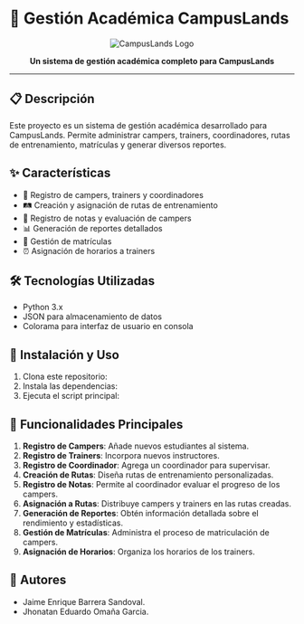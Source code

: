 # 🏫 Gestión Académica CampusLands

<p align="center">
  <img src="https://via.placeholder.com/150?text=CampusLands" alt="CampusLands Logo">
</p>

<p align="center">
  <strong>Un sistema de gestión académica completo para CampusLands</strong>
</p>

---

## 📋 Descripción

Este proyecto es un sistema de gestión académica desarrollado para CampusLands. Permite administrar campers, trainers, coordinadores, rutas de entrenamiento, matrículas y generar diversos reportes.

## ✨ Características

- 👥 Registro de campers, trainers y coordinadores
- 🛤️ Creación y asignación de rutas de entrenamiento
- 📝 Registro de notas y evaluación de campers
- 📊 Generación de reportes detallados
- 📅 Gestión de matrículas
- ⏰ Asignación de horarios a trainers

## 🛠️ Tecnologías Utilizadas

- Python 3.x
- JSON para almacenamiento de datos
- Colorama para interfaz de usuario en consola

## 🚀 Instalación y Uso

1. Clona este repositorio:
2. Instala las dependencias:
3. Ejecuta el script principal:

## 📌 Funcionalidades Principales

1. **Registro de Campers**: Añade nuevos estudiantes al sistema.
2. **Registro de Trainers**: Incorpora nuevos instructores.
3. **Registro de Coordinador**: Agrega un coordinador para supervisar.
4. **Creación de Rutas**: Diseña rutas de entrenamiento personalizadas.
5. **Registro de Notas**: Permite al coordinador evaluar el progreso de los campers.
6. **Asignación a Rutas**: Distribuye campers y trainers en las rutas creadas.
7. **Generación de Reportes**: Obtén información detallada sobre el rendimiento y estadísticas.
8. **Gestión de Matrículas**: Administra el proceso de matriculación de campers.
9. **Asignación de Horarios**: Organiza los horarios de los trainers.

## 👥 Autores

- Jaime Enrique Barrera Sandoval.
- Jhonatan Eduardo Omaña Garcia.

